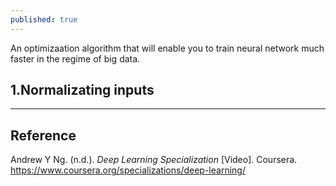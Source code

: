 ```yaml
---
published: true
---
```

An optimizaation algorithm that will enable you to train neural network much faster in the regime of big data.

## 1.Normalizating inputs


----
## Reference
Andrew Y Ng. (n.d.). _Deep Learning Specialization_ [Video]. Coursera.  
<https://www.coursera.org/specializations/deep-learning/>
